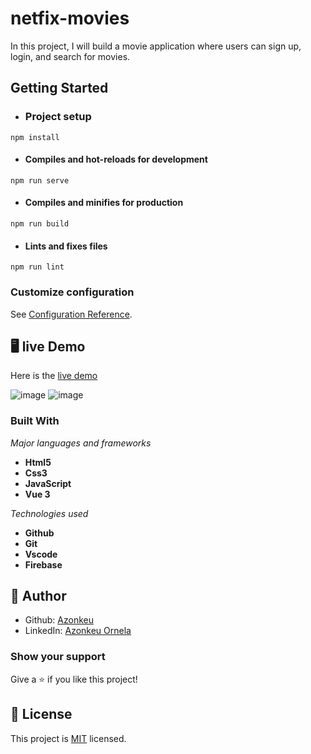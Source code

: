 # netfix-movies

In this project, I will build a movie application where users can sign up, login, and search for movies.

## Getting Started

- ### Project setup

`npm install`

- #### Compiles and hot-reloads for development

`npm run serve`


- #### Compiles and minifies for production

`npm run build`

- #### Lints and fixes files

`npm run lint`

### Customize configuration
See [Configuration Reference](https://cli.vuejs.org/config/).


## 🖥️ live Demo
Here is the [live demo](https://rainbow-liger-5f922b.netlify.app/home)

>
![image](https://www.linkpicture.com/q/netphon.png)
![image](https://www.linkpicture.com/q/netfi.png)

### Built With

  *Major languages and frameworks* 
  - **Html5**
  - **Css3**
  -  **JavaScript**
  -  **Vue 3**
   
  *Technologies used*
   - **Github**
   - **Git**
   - **Vscode**
   - **Firebase**

## 👩 Author

- Github: [Azonkeu](https://github.com/Azonkeu)
- LinkedIn: [Azonkeu Ornela](https://www.linkedin.com/in/azonkeu-ornela-88a14b172/)


### Show your support

Give a ⭐️ if you like this project!

## 📝 License

This project is [MIT](https://github.com/Azonkeu/netflix-movies/blob/main/LICENSE) licensed.


